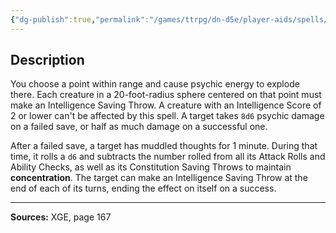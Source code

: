```yaml
---
{"dg-publish":true,"permalink":"/games/ttrpg/dn-d5e/player-aids/spells/level-5/synaptic-static/","tags":["TTRPG/DND/5e","verbal","somatic","Spell"],"noteIcon":""}
---
```



## Description
You choose a point within range and cause psychic energy to explode there.
Each creature in a 20-foot-radius sphere centered on that point must make an Intelligence Saving Throw.
A creature with an Intelligence Score of 2 or lower can't be affected by this spell.
A target takes `8d6` psychic damage on a failed save, or half as much damage on a successful one.

After a failed save, a target has muddled thoughts for 1 minute.
During that time, it rolls a `d6` and subtracts the number rolled from all its Attack Rolls and Ability Checks, as well as its Constitution Saving Throws to maintain **concentration**.
The target can make an Intelligence Saving Throw at the end of each of its turns, ending the effect on itself on a success.

---

**Sources:** XGE, page 167

